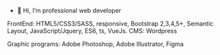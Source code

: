 - 👋 Hi, I’m professional web developer

FrontEnd: HTML5/CSS3/SASS, responsive, Bootstrap 2,3,4,5+, Semantic Layout, JavaScript/Jquery, ES6, ts, VueJs.
CMS: Wordpress

Graphic programs: Adobe Photoshop, Adobe Illustrator, Figma
